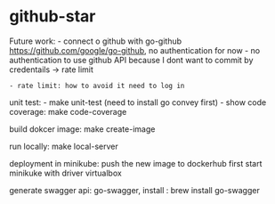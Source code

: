 # github-star

Future work:
    - connect o github with go-github https://github.com/google/go-github, no authentication for now
    - no authentication to use github API because I dont want to commit by credentails -> rate limit

    - rate limit: how to avoid it need to log in

unit test: 
    - make unit-test (need to install go convey first)
    - show code coverage: make code-coverage

build dokcer image: make create-image

run locally: make local-server


    




deployment in minikube: push the new image to dockerhub first start minikuke with driver virtualbox 

generate swagger api: go-swagger, install : brew install go-swagger




